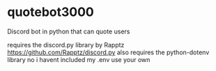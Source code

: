 # quotebot3000
Discord bot in python that can quote users

requires the discord.py library by Rapptz https://github.com/Rapptz/discord.py
also requires the python-dotenv library
no i havent included my .env
use your own
